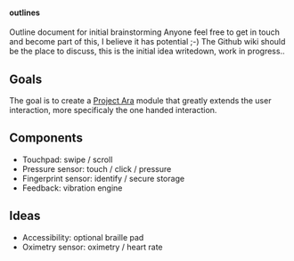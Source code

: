 #### outlines
Outline document for initial brainstorming
Anyone feel free to get in touch and become part of this, I believe it has potential ;-)
The Github wiki should be the place to discuss, this is the initial idea writedown, work in progress..

## Goals
The goal is to create a [Project Ara](http://projectara.com) module that greatly extends the user interaction, more specificaly the one handed interaction.

## Components
- Touchpad: swipe / scroll
- Pressure sensor: touch / click / pressure
- Fingerprint sensor: identify / secure storage
- Feedback: vibration engine
 
## Ideas
- Accessibility: optional braille pad
- Oximetry sensor: oximetry / heart rate

